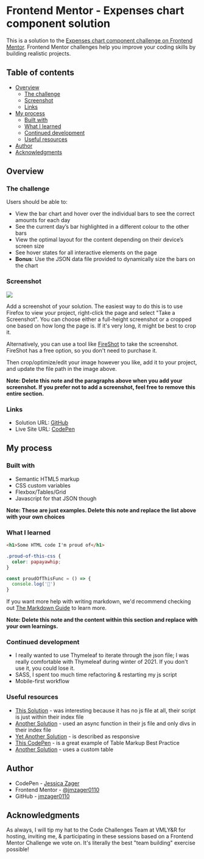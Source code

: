 # Frontend Mentor - Expenses chart component solution

This is a solution to the [Expenses chart component challenge on Frontend Mentor](https://www.frontendmentor.io/challenges/expenses-chart-component-e7yJBUdjwt). Frontend Mentor challenges help you improve your coding skills by building realistic projects. 

## Table of contents

- [Overview](#overview)
  - [The challenge](#the-challenge)
  - [Screenshot](#screenshot)
  - [Links](#links)
- [My process](#my-process)
  - [Built with](#built-with)
  - [What I learned](#what-i-learned)
  - [Continued development](#continued-development)
  - [Useful resources](#useful-resources)
- [Author](#author)
- [Acknowledgments](#acknowledgments)

## Overview

### The challenge

Users should be able to:

- View the bar chart and hover over the individual bars to see the correct amounts for each day
- See the current day’s bar highlighted in a different colour to the other bars
- View the optimal layout for the content depending on their device’s screen size
- See hover states for all interactive elements on the page
- **Bonus**: Use the JSON data file provided to dynamically size the bars on the chart

### Screenshot

![](./screenshot.jpg)

Add a screenshot of your solution. The easiest way to do this is to use Firefox to view your project, right-click the page and select "Take a Screenshot". You can choose either a full-height screenshot or a cropped one based on how long the page is. If it's very long, it might be best to crop it.

Alternatively, you can use a tool like [FireShot](https://getfireshot.com/) to take the screenshot. FireShot has a free option, so you don't need to purchase it. 

Then crop/optimize/edit your image however you like, add it to your project, and update the file path in the image above.

**Note: Delete this note and the paragraphs above when you add your screenshot. If you prefer not to add a screenshot, feel free to remove this entire section.**

### Links

- Solution URL: [GitHub](https://github.com/jmzager0110/expenses-chart-component-main)
- Live Site URL: [CodePen](https://codepen.io/jmzager0110/full/ZExVQjB)

## My process

### Built with

- Semantic HTML5 markup
- CSS custom variables
- Flexbox/Tables/Grid
- Javascript for that JSON though


**Note: These are just examples. Delete this note and replace the list above with your own choices**

### What I learned

```html
<h1>Some HTML code I'm proud of</h1>
```
```css
.proud-of-this-css {
  color: papayawhip;
}
```
```js
const proudOfThisFunc = () => {
  console.log('🎉')
}
```

If you want more help with writing markdown, we'd recommend checking out [The Markdown Guide](https://www.markdownguide.org/) to learn more.

**Note: Delete this note and the content within this section and replace with your own learnings.**

### Continued development

- I really wanted to use Thymeleaf to iterate through the json file; I was really comfortable with Thymeleaf during winter of 2021. If you don't use it, you could lose it.
- SASS, I spent too much time refactoring & restarting my js script
- Mobile-first workflow


### Useful resources

- [This Solution](https://github.com/dheysonalves/expenses-chart-component) - was interesting because it has no js file at all, their script is just within their index file
- [Another Solution](https://github.com/JonKohJJ/Expenses-Chart-Component) - used an async function in their js file and only divs in their index file
- [Yet Another Solution](https://github.com/sumyat-aung/expenses-chart-component) - is described as responsive
- [This CodePen](https://codepen.io/davidelrizzo/full/dGBpZK/) - is a great example of Table Markup Best Practice
- [Another Solution](Expenses-chart-component---Frontend-Mentor) - uses a custom table 


## Author

- CodePen - [Jessica Zager](https://codepen.io/jmzager0110)
- Frontend Mentor - [@jmzager0110](https://www.frontendmentor.io/profile/jmzager0110)
- GitHub - [jmzager0110](https://github.com/jmzager0110)



## Acknowledgments

As always, I will tip my hat to the Code Challenges Team at VMLY&R for hosting, inviting me, & participating in these sessions based on a Frontend Mentor Challenge we vote on. It's literally the best "team building" exercise possible!
